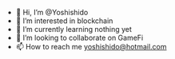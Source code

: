 - 👋 Hi, I’m @Yoshishido
- 👀 I’m interested in blockchain
- 🌱 I’m currently learning nothing yet
- 💞️ I’m looking to collaborate on GameFi
- 📫 How to reach me yoshishido@hotmail.com
